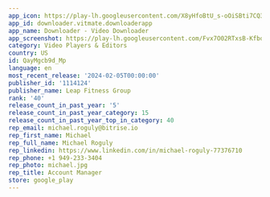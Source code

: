 ```yaml
---
app_icon: https://play-lh.googleusercontent.com/X8yHfoBtU_s-oOiSBti7CQ3zklTFKBhl5ATSPnnHHBaj5zWnAuptZEivFm-qeqwIDcE
app_id: downloader.vitmate.downloaderapp
app_name: Downloader - Video Downloader
app_screenshot: https://play-lh.googleusercontent.com/Fvx7O02RTxsB-KfbqkSSB1xj3zTUPZEgP5HHEpGXsW_eJ6_Ip9ozZZTUM7elyyLvfA
category: Video Players & Editors
country: US
id: QayMgcb9d_Mp
language: en
most_recent_release: '2024-02-05T00:00:00'
publisher_id: '1114124'
publisher_name: Leap Fitness Group
rank: '40'
release_count_in_past_year: '5'
release_count_in_past_year_category: 15
release_count_in_past_year_top_in_category: 40
rep_email: michael.roguly@bitrise.io
rep_first_name: Michael
rep_full_name: Michael Roguly
rep_linkedin: https://www.linkedin.com/in/michael-roguly-77376710
rep_phone: +1 949-233-3404
rep_photo: michael.jpg
rep_title: Account Manager
store: google_play
---
```

